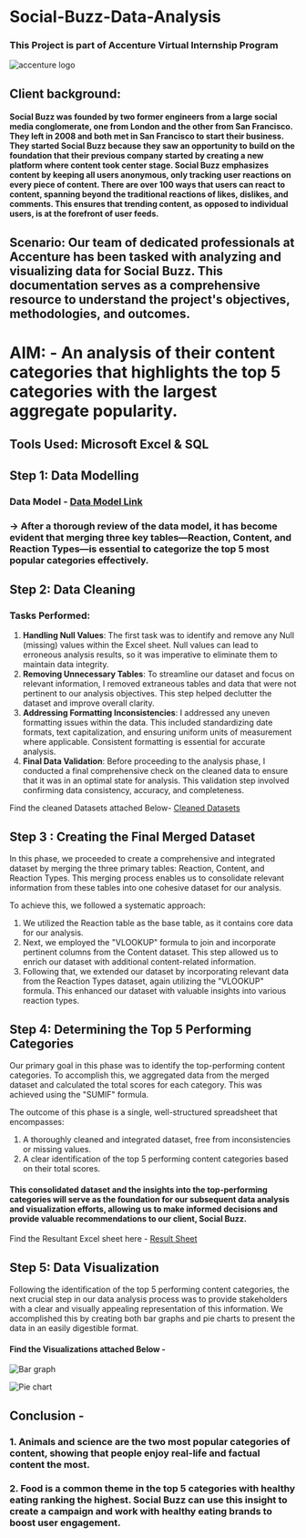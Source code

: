 # Social-Buzz-Data-Analysis
### This Project is part of Accenture Virtual Internship Program
![accenture logo](https://github.com/Ameya1393/Social-Buzz-Data-Analysis/assets/84855509/44a61272-ea98-4a03-8b1b-7432d3db3e5b)

## Client background:
#### Social Buzz was founded by two former engineers from a large social media conglomerate, one from London and the other from San Francisco. They left in 2008 and both met in San Francisco to start their business. They started Social Buzz because they saw an opportunity to build on the foundation that their previous company started by creating a new platform where content took center stage. Social Buzz emphasizes content by keeping all users anonymous, only tracking user reactions on every piece of content. There are over 100 ways that users can react to content, spanning beyond the traditional reactions of likes, dislikes, and comments. This ensures that trending content, as opposed to individual users, is at the forefront of user feeds. 

## Scenario: Our team of dedicated professionals at Accenture has been tasked with analyzing and visualizing data for Social Buzz. This documentation serves as a comprehensive resource to understand the project's objectives, methodologies, and outcomes.

# AIM: - An analysis of their content categories that highlights the top 5 categories with the largest aggregate popularity.

## Tools Used: Microsoft Excel & SQL

## Step 1: Data Modelling

### Data Model - [Data Model Link](https://drive.google.com/drive/folders/17Z_Ypx7xBC9h_RBYq64LiKekYYcjrX4T)

### -> After a thorough review of the data model, it has become evident that merging three key tables—Reaction, Content, and Reaction Types—is essential to categorize the top 5 most popular categories effectively. 

## Step 2: Data Cleaning
### Tasks Performed:
1. **Handling Null Values**: The first task was to identify and remove any Null (missing) values within the Excel sheet. Null values can lead to erroneous analysis results, so it was imperative to eliminate them to maintain data integrity.
2.  **Removing Unnecessary Tables**: To streamline our dataset and focus on relevant information, I removed extraneous tables and data that were not pertinent to our analysis objectives. This step helped declutter the dataset and improve overall clarity.
3.  **Addressing Formatting Inconsistencies**: I addressed any uneven formatting issues within the data. This included standardizing date formats, text capitalization, and ensuring uniform units of measurement where applicable. Consistent formatting is essential for accurate analysis.
4.  **Final Data Validation**: Before proceeding to the analysis phase, I conducted a final comprehensive check on the cleaned data to ensure that it was in an optimal state for analysis. This validation step involved confirming data consistency, accuracy, and completeness.

Find the cleaned Datasets attached Below-
[Cleaned Datasets](https://drive.google.com/drive/folders/1JOXaWKpmd8M4cUwrgAOjvHmIMHulMSwI)

## Step 3 : Creating the Final Merged Dataset

In this phase, we proceeded to create a comprehensive and integrated dataset by merging the three primary tables: Reaction, Content, and Reaction Types. This merging process enables us to consolidate relevant information from these tables into one cohesive dataset for our analysis.

To achieve this, we followed a systematic approach:

1. We utilized the Reaction table as the base table, as it contains core data for our analysis.
2. Next, we employed the "VLOOKUP" formula to join and incorporate pertinent columns from the Content dataset. This step allowed us to enrich our dataset with additional content-related information.
3. Following that, we extended our dataset by incorporating relevant data from the Reaction Types dataset, again utilizing the "VLOOKUP" formula. This enhanced our dataset with valuable insights into various reaction types.

## Step 4: Determining the Top 5 Performing Categories

Our primary goal in this phase was to identify the top-performing content categories. To accomplish this, we aggregated data from the merged dataset and calculated the total scores for each category. This was achieved using the "SUMIF" formula.

The outcome of this phase is a single, well-structured spreadsheet that encompasses:

1. A thoroughly cleaned and integrated dataset, free from inconsistencies or missing values.
2. A clear identification of the top 5 performing content categories based on their total scores.

#### This consolidated dataset and the insights into the top-performing categories will serve as the foundation for our subsequent data analysis and visualization efforts, allowing us to make informed decisions and provide valuable recommendations to our client, Social Buzz.

Find the Resultant Excel sheet here - [Result Sheet](https://drive.google.com/drive/folders/1lxItQmjd8clcIQ-qq1HTGbJ13ncHKLze)

## Step 5: Data Visualization

Following the identification of the top 5 performing content categories, the next crucial step in our data analysis process was to provide stakeholders with a clear and visually appealing representation of this information. We accomplished this by creating both bar graphs and pie charts to present the data in an easily digestible format.

#### Find the Visualizations attached Below - 

![Bar graph](https://github.com/Ameya1393/Social-Buzz-Data-Analysis/assets/84855509/0816eda9-54ee-4758-b1d3-23ef46e06607)

![Pie chart](https://github.com/Ameya1393/Social-Buzz-Data-Analysis/assets/84855509/4fbea212-de1c-4246-8c0f-1d9e7dca2f51)

## Conclusion -
### 1. Animals and science are the two most popular categories of content, showing that people enjoy real-life and factual content the most.
### 2. Food is a common theme in the top 5 categories with healthy eating ranking the highest. Social Buzz can use this insight to create a campaign and work with healthy eating brands to boost user engagement.


